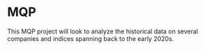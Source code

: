 # MQP
This MQP project will look to analyze the historical data on several companies and indices spanning back to the early 2020s.
